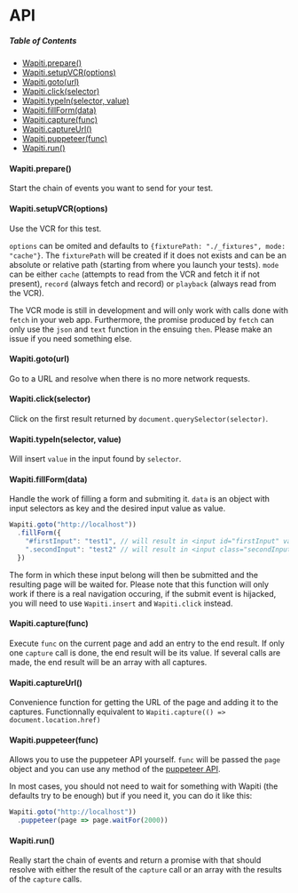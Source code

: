 # API

##### Table of Contents

* [Wapiti.prepare()](#wapitiprepare)
* [Wapiti.setupVCR(options)](#wapitisetupvcroptions)
* [Wapiti.goto(url)](#wapitigotourl)
* [Wapiti.click(selector)](#wapiticlickselector)
* [Wapiti.typeIn(selector, value)](#wapititypeinselector-value)
* [Wapiti.fillForm(data)](#wapitifillformdata)
* [Wapiti.capture(func)](#wapiticapturefunc)
* [Wapiti.captureUrl()](#wapiticaptureurl)
* [Wapiti.puppeteer(func)](#wapitipuppeteerfunc)
* [Wapiti.run()](#wapitirun)

#### Wapiti.prepare()

Start the chain of events you want to send for your test.

#### Wapiti.setupVCR(options)

Use the VCR for this test.

`options` can be omited and defaults to `{fixturePath: "./_fixtures", mode: "cache"}`.
The `fixturePath` will be created if it does not exists and can be an absolute or relative path (starting from where you launch your tests).
`mode` can be either `cache` (attempts to read from the VCR and fetch it if not present), `record` (always fetch and record) or `playback` (always read from the VCR).

The VCR mode is still in development and will only work with calls done with `fetch` in your web app.
Furthermore, the promise produced by `fetch` can only use the `json` and `text` function in the ensuing `then`.
Please make an issue if you need something else.

#### Wapiti.goto(url)

Go to a URL and resolve when there is no more network requests.

#### Wapiti.click(selector)

Click on the first result returned by `document.querySelector(selector)`.

#### Wapiti.typeIn(selector, value)

Will insert `value` in the input found by `selector`.

#### Wapiti.fillForm(data)

Handle the work of filling a form and submiting it.
`data` is an object with input selectors as key and the desired input value as value.


```javascript
Wapiti.goto("http://localhost"))
  .fillForm({
    "#firstInput": "test1", // will result in <input id="firstInput" value="test1" />
    ".secondInput": "test2" // will result in <input class="secondInput" value="test2" />
  })
```

The form in which these input belong will then be submitted and the resulting page will be waited for.
Please note that this function will only work if there is a real navigation occuring, if the submit event is hijacked, you will need to use `Wapiti.insert` and `Wapiti.click` instead.

#### Wapiti.capture(func)

Execute `func` on the current page and add an entry to the end result.
If only one `capture` call is done, the end result will be its value.
If several calls are made, the end result will be an array with all captures.

#### Wapiti.captureUrl()

Convenience function for getting the URL of the page and adding it to the captures.
Functionnally equivalent to `Wapiti.capture(() => document.location.href)`

#### Wapiti.puppeteer(func)

Allows you to use the puppeteer API yourself.
`func` will be passed the `page` object and you can use any method of the [puppeteer API](https://github.com/GoogleChrome/puppeteer/blob/master/docs/api.md).

In most cases, you should not need to wait for something with Wapiti (the defaults try to be enough) but if you need it, you can do it like this:

```javascript
Wapiti.goto("http://localhost"))
  .puppeteer(page => page.waitFor(2000))
```

#### Wapiti.run()

Really start the chain of events and return a promise with that should resolve with either the result of the `capture` call or an array with the results of the `capture` calls.
